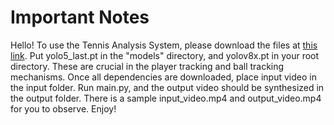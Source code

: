 # Important Notes
Hello! To use the Tennis Analysis System, please download the files at [this link](https://drive.google.com/drive/folders/1xQek12D9OyebA_BWbChYJGMl4YxTUj1Y?usp=drive_link).
Put yolo5_last.pt in the "models" directory, and yolov8x.pt in your root directory. These are crucial in the player tracking and ball tracking mechanisms.
Once all dependencies are downloaded, place input video in the input folder. Run main.py, and the output video should be synthesized in the output folder. There is a sample input_video.mp4 and output_video.mp4 for you to observe. Enjoy!




